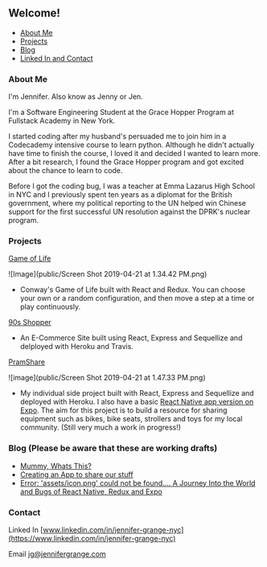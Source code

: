 ## Welcome!
- [About Me](#about-Me)
- [Projects](#projects)
- [Blog](#blog)
- [Linked In and Contact](#contact)

### About Me

I'm Jennifer.  Also know as Jenny or Jen.

I'm a Software Engineering Student at the Grace Hopper Program at Fullstack Academy in New York.  

I started coding after my husband's persuaded me to join him in a Codecademy intensive course to learn python. Although he didn't actually have time to finish the course, I loved it and decided I wanted to learn more. After a bit research, I found the Grace Hopper program and got excited about the chance to learn to code. 

Before I got the coding bug, I was a teacher at Emma Lazarus High School in NYC and I previously spent ten years as a diplomat for the British government, where my political reporting to the UN helped win Chinese support for the first successful UN resolution against the DPRK's nuclear program. 

### Projects

[Game of Life](https://zhen0.github.io/PairProject.Game-of-life/) 

![Image](public/Screen Shot 2019-04-21 at 1.34.42 PM.png) 

- Conway's Game of Life built with React and Redux. You can choose your own or a random configuration, and then move a step at a time or play continuously.

[90s Shopper](https://nineties-shopper.herokuapp.com/)  

- An E-Commerce Site built using React, Express and Sequellize and delployed with Heroku and Travis.

[PramShare](https://pramshare.herokuapp.com/) 

![image](public/Screen Shot 2019-04-21 at 1.47.33 PM.png) 

 - My individual side project built with React, Express and Sequellize and deployed with Heroku.  I also have a basic [React Native app version on Expo](https://snack.expo.io/@jennyg/pramshare).  The aim for this project is to build a  resource for sharing equipment such as bikes, bike seats, strollers and toys for my local community. (Still very much a work in progress!)

### Blog (Please be aware that these are working drafts)
 - [Mummy, Whats This?](whats-this.md)
 - [Creating an App to share our stuff](share.md)
 - [Error: 'assets/icon.png' could not be found…. A Journey Into the World and Bugs of React Native, Redux and Expo ](expo.md) 

### Contact

Linked In [www.linkedin.com/in/jennifer-grange-nyc](https://www.linkedin.com/in/jennifer-grange-nyc)

Email <jg@jennifergrange.com>
